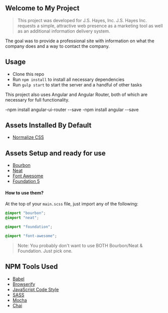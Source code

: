 ## Welcome to My Project

> This project was developed for J.S. Hayes, Inc.  J.S. Hayes Inc. requests a simple, attractive web presence as a marketing tool as well as an additional information delivery system.

The goal was to provide a professional site with information on what the company does and a way to contact the company.


## Usage

- Clone this repo
- Run `npm install` to install all necessary dependencies
- Run `gulp start` to start the server and a handful of other tasks

This project also uses Angular and Angular Router, both of which are necessary for full functionality.

-npm install angular-ui-router --save
-npm install angular --save


## Assets Installed By Default

- [Normalize CSS](https://necolas.github.io/normalize.css/)

## Assets Setup and ready for use

- [Bourbon](http://bourbon.io/)
- [Neat](http://neat.bourbon.io/)
- [Font Awesome](https://fortawesome.github.io/Font-Awesome/)
- [Foundation 5](http://foundation.zurb.com/)

#### How to use them?

At the top of your `main.scss` file, just import any of the following:

```scss
@import "bourbon";
@import "neat";

@import "foundation";

@import "font-awesome";
```

> Note: You probably don't want to use BOTH Bourbon/Neat & Foundation. Just pick one.

## NPM Tools Used

- [Babel](https://babeljs.io/)
- [Browserify](http://browserify.org/)
- [JavaScript Code Style](http://jscs.info/)
- [SASS](http://sass-lang.com/)
- [Mocha](https://mochajs.org/)
- [Chai](http://chaijs.com/)
